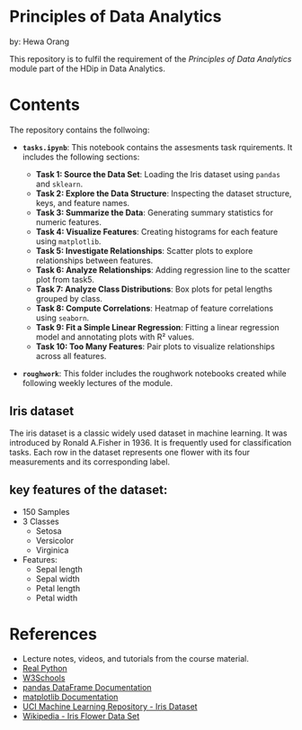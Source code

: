 # Principles of Data Analytics
by: Hewa Orang

This repository is to fulfil the requirement of the *Principles of Data Analytics* module part of the HDip in Data Analytics.

# Contents

The repository contains the follwoing:

- **`tasks.ipynb`**: This notebook contains the assesments task rquirements. It includes the following sections:
  - **Task 1: Source the Data Set**: Loading the Iris dataset using `pandas` and `sklearn`.
  - **Task 2: Explore the Data Structure**: Inspecting the dataset structure, keys, and feature names.
  - **Task 3: Summarize the Data**: Generating summary statistics for numeric features.
  - **Task 4: Visualize Features**: Creating histograms for each feature using `matplotlib`.
  - **Task 5: Investigate Relationships**: Scatter plots to explore relationships between features.
  - **Task 6: Analyze Relationships**: Adding regression line to the scatter plot from task5.
  - **Task 7: Analyze Class Distributions**: Box plots for petal lengths grouped by class.
  - **Task 8: Compute Correlations**: Heatmap of feature correlations using `seaborn`.
  - **Task 9: Fit a Simple Linear Regression**: Fitting a linear regression model and annotating plots with R² values.
  - **Task 10: Too Many Features**: Pair plots to visualize relationships across all features. 

- **`roughwork`**:  This folder includes the roughwork notebooks created while following weekly lectures of the module.

## Iris dataset
The iris dataset is a classic widely used dataset in machine learning. It was introduced by Ronald A.Fisher in 1936. It is frequently used for classification tasks. Each row in the dataset represents one flower with its four measurements and its corresponding label. 

## key features of the dataset:
-   150 Samples
-   3 Classes
    -   Setosa
    -   Versicolor
    -   Virginica
-   Features:
    -   Sepal length
    -   Sepal width
    -   Petal length
    -   Petal width

# References

- Lecture notes, videos, and tutorials from the course material.
- [Real Python](https://realpython.com/)
- [W3Schools](https://www.w3schools.com/)
- [pandas DataFrame Documentation](https://pandas.pydata.org/docs/reference/frame.html)
- [matplotlib Documentation](https://matplotlib.org/stable/api/matplotlib_configuration_api.html)
- [UCI Machine Learning Repository - Iris Dataset](https://archive.ics.uci.edu/dataset/53/iris)
- [Wikipedia - Iris Flower Data Set](https://en.wikipedia.org/wiki/Iris_flower_data_set)

